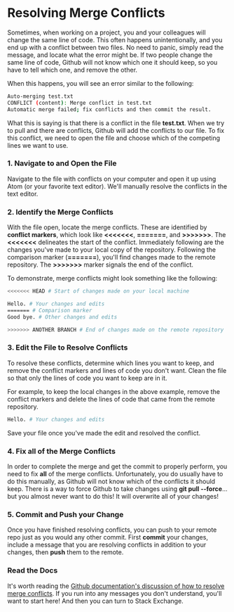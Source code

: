 # Resolving Merge Conflicts

Sometimes, when working on a project, you and your colleagues will change the same line of code. This often happens unintentionally, and you end up with a conflict between two files. No need to panic, simply read the message, and locate what the error might be. If two people change the same line of code, Github will not know which one it should keep, so you have to tell which one, and remove the other.

When this happens, you will see an error similar to the following:

```sh
Auto-merging test.txt
CONFLICT (content): Merge conflict in test.txt
Automatic merge failed; fix conflicts and then commit the result.

```

What this is saying is that there is a conflict in the file **test.txt**. When we try to pull and there are conflicts, Github will add the conflicts to our file. To fix this conflict, we need to open the file and choose which of the competing lines we want to use.

### 1. Navigate to and Open the File

Navigate to the file with conflicts on your computer and open it up using Atom (or your favorite text editor). We'll manually resolve the conflicts in the text editor.

### 2. Identify the Merge Conflicts

With the file open, locate the merge conflicts. These are identified by **conflict markers**, which look like **<<<<<<<**, **=======**, and **>>>>>>>**. The **<<<<<<<** delineates the start of the conflict. Immediately following are the changes you've made to your local copy of the repository. Following the comparison marker (**=======**), you'll find changes made to the remote repository. The **>>>>>>>** marker signals the end of the conflict.

To demonstrate, merge conflicts might look something like the following:

```sh
<<<<<<< HEAD # Start of changes made on your local machine

Hello. # Your changes and edits
======= # Comparison marker
Good bye. # Other changes and edits

>>>>>>> ANOTHER BRANCH # End of changes made on the remote repository
```

### 3. Edit the File to Resolve Conflicts

To resolve these conflicts, determine which lines you want to keep, and remove the conflict markers and lines of code you don't want. Clean the file so that only the lines of code you want to keep are in it.

For example, to keep the local changes in the above example, remove the conflict markers and delete the lines of code that came from the remote repository.

```sh
Hello. # Your changes and edits
```

Save your file once you've made the edit and resolved the conflict.

### 4. Fix all of the Merge Conflicts

In order to complete the merge and get the commit to properly perform, you need to fix **all** of the merge conflicts. Unfortunately, you do usually have to do this manually, as Github will not know which of the conflicts it should keep. There is a way to force Github to take changes using **git pull --force**... but you almost never want to do this! It will overwrite all of your changes!

### 5. Commit and Push your Change

Once you have finished resolving conflicts, you can push to your remote repo just as you would any other commit. First **commit** your changes, include a message that you are resolving conflicts in addition to your changes, then **push** them to the remote.

### Read the Docs

It's worth reading the [Github documentation's discussion of how to resolve merge conflicts](https://help.github.com/articles/resolving-a-merge-conflict-on-github/). If you run into any messages you don't understand, you'll want to start here! And then you can turn to Stack Exchange.
